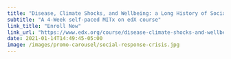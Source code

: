 ```yaml
---
title: "Disease, Climate Shocks, and Wellbeing: a Long History of Social Response to Crisis"
subtitle: "A 4-Week self-paced MITx on edX course"
link_title: "Enroll Now"
link_url: "https://www.edx.org/course/disease-climate-shocks-and-wellbeing-a-long-history-of-social-response-to-crisis?utm_medium=affiliate_partner&utm_source=ocwprod-mit-opencourseware"
date: 2021-01-14T14:49:45-05:00
image: /images/promo-carousel/social-response-crisis.jpg
---
```

